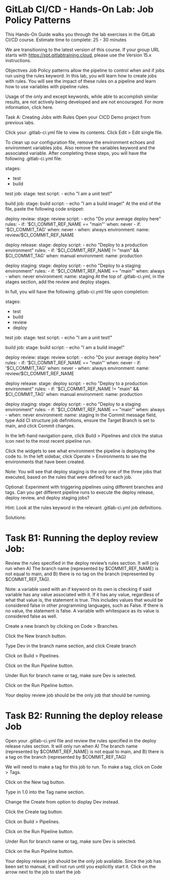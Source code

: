 # GitLab CI/CD - Hands-On Lab: Job Policy Patterns
This Hands-On Guide walks you through the lab exercises in the GitLab CI/CD course.
Estimate time to complete: 25 - 30 minutes

We are transitioning to the latest version of this course. If your group URL starts with https://spt.gitlabtraining.cloud, please use the Version 15.x instructions.

Objectives
Job Policy patterns allow the pipeline to control when and if jobs run using the rules keyword. In this lab, you will learn how to create jobs with rules. You will see the impact of these rules on a pipeline and learn how to use variables with pipeline rules.

Usage of the only and except keywords, while able to accomplish similar results, are not actively being developed and are not encouraged. For more information, click here.

Task A: Creating Jobs with Rules
Open your CICD Demo project from previous labs.

Click your .gitlab-ci.yml file to view its contents. Click Edit > Edit single file.

To clean up our configuration file, remove the environment echoes and environment variables jobs. Also remove the variables keyword and the associated variable. After completing these steps, you will have the following .gitlab-ci.yml file:

stages:
  - test
  - build

test job:
  stage: test
  script:
    - echo "I am a unit test!"

build job:
  stage: build
  script:
    - echo "I am a build image!"
At the end of the file, paste the following code snippet:

deploy review:
  stage: review
  script:
    - echo "Do your average deploy here"
  rules:
    - if: '$CI_COMMIT_REF_NAME == "main"'
      when: never
    - if: '$CI_COMMIT_TAG'
      when: never
    - when: always
  environment:
    name: review/$CI_COMMIT_REF_NAME

deploy release:
  stage: deploy
  script:
    - echo "Deploy to a production environment"
  rules:
    - if: '$CI_COMMIT_REF_NAME != "main" && $CI_COMMIT_TAG'
      when: manual
  environment:
    name: production

deploy staging:
  stage: deploy
  script:
    - echo "Deploy to a staging environment"
  rules:
    - if: '$CI_COMMIT_REF_NAME == "main"'
      when: always
    - when: never
  environment:
    name: staging
At the top of .gitlab-ci.yml, in the stages section, add the review and deploy stages.

In full, you will have the following .gitlab-ci.yml file upon completion:

stages:
  - test
  - build
  - review
  - deploy

test job:
  stage: test
  script:
    - echo "I am a unit test!"

build job:
  stage: build
  script:
    - echo "I am a build image!"

deploy review:
  stage: review
  script:
    - echo "Do your average deploy here"
  rules:
    - if: '$CI_COMMIT_REF_NAME == "main"'
      when: never
    - if: '$CI_COMMIT_TAG'
      when: never
    - when: always
  environment:
    name: review/$CI_COMMIT_REF_NAME

deploy release:
  stage: deploy
  script:
    - echo "Deploy to a production environment"
  rules:
    - if: '$CI_COMMIT_REF_NAME != "main" && $CI_COMMIT_TAG'
      when: manual
  environment:
    name: production

deploy staging:
  stage: deploy
  script:
    - echo "Deploy to a staging environment"
  rules:
    - if: '$CI_COMMIT_REF_NAME == "main"'
      when: always
    - when: never
  environment:
    name: staging
In the Commit message field, type Add CI structure job definitions, ensure the Target Branch is set to main, and click Commit changes.

In the left-hand navigation pane, click Build > Pipelines and click the status icon next to the most recent pipeline run.

Click the widgets to see what environment the pipeline is deploying the code to. In the left sidebar, click Operate > Environments to see the environments that have been created.

Note: You will see that deploy staging is the only one of the three jobs that executed, based on the rules that were defined for each job.

Optional: Experiment with triggering pipelines using different branches and tags. Can you get different pipeline runs to execute the deploy release, deploy review, and deploy staging jobs?

Hint: Look at the rules keyword in the relevant .gitlab-ci.yml job definitions.


Solutions:
# Task B1: Running the deploy review Job:
Review the rules specified in the deploy review’s rules section. It will only run when A) The branch name (represented by $COMMIT_REF_NAME) is not equal to main, and B) there is no tag on the branch (represented by $COMMIT_REF_TAG).

Note: a variable used with an if keyword on its own is checking if said variable has any value associated with it. If it has any value, regardless of what that value is, the statement is true. This includes values that would be considered false in other programming languages, such as False. If there is no value, the statement is false. A variable with whitespace as its value is considered false as well.

Create a new branch by clicking on Code > Branches.

Click the New branch button.

Type Dev in the branch name section, and click Create branch

Click on Build > Pipelines.

Click on the Run Pipeline button.

Under Run for branch name or tag, make sure Dev is selected.

Click on the Run Pipeline button.

Your deploy review job should be the only job that should be running.


# Task B2: Running the deploy release Job
Open your .gitlab-ci.yml file and review the rules specified in the deploy release rules section. It will only run when A) The branch name (represented by $COMMIT_REF_NAME) is not equal to main, and B) there is a tag on the branch (represented by $COMMIT_REF_TAG)

We will need to make a tag for this job to run. To make a tag, click on Code > Tags.

Click on the New tag button.

Type in 1.0 into the Tag name section.

Change the Create from option to display Dev instead.

Click the Create tag button.

Click on Build > Pipelines.

Click on the Run Pipeline button.

Under Run for branch name or tag, make sure Dev is selected.

Click on the Run Pipeline button.

Your deploy release job should be the only job available. Since the job has been set to manual, it will not run until you explicitly start it. Click on the arrow next to the job to start the job
